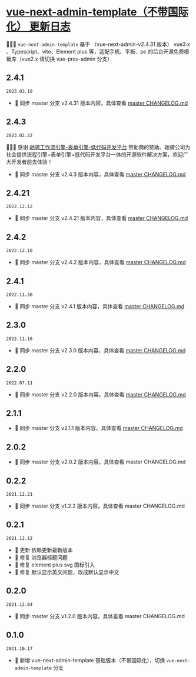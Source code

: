 # <a href="https://gitee.com/lyt-top/vue-next-admin" target="_blank">vue-next-admin-template（不带国际化） 更新日志</a>

🎉🎉🔥 `vue-next-admin-template` 基于 （vue-next-admin-v2.4.31 版本） vue3.x 、Typescript、vite、Element plus 等，适配手机、平板、pc 的后台开源免费模板库（vue2.x 请切换 vue-prev-admin 分支）

## 2.4.1

`2023.03.10`

- 🎉 同步 master 分支 v2.4.31 版本内容，具体查看 [master CHANGELOG.md](https://gitee.com/lyt-top/vue-next-admin/blob/master/CHANGELOG.md)

## 2.4.3

`2023.02.22`

🚩🚩🚩 感谢 [驰骋工作流引擎-表单引擎-低代码开发平台](http://www.ccflow.org/) 赞助商的赞助。驰骋公司为社会提供流程引擎+表单引擎+低代码开发平台一体的开源软件解决方案，欢迎广大开发者前去体验！

- 🎉 同步 master 分支 v2.4.3 版本内容，具体查看 [master CHANGELOG.md](https://gitee.com/lyt-top/vue-next-admin/blob/master/CHANGELOG.md)

## 2.4.21

`2022.12.12`

- 🎉 同步 master 分支 v2.4.21 版本内容，具体查看 [master CHANGELOG.md](https://gitee.com/lyt-top/vue-next-admin/blob/master/CHANGELOG.md)

## 2.4.2

`2022.12.10`

- 🎉 同步 master 分支 v2.4.2 版本内容，具体查看 [master CHANGELOG.md](https://gitee.com/lyt-top/vue-next-admin/blob/master/CHANGELOG.md)

## 2.4.1

`2022.11.30`

- 🎉 同步 master 分支 v2.4.1 版本内容，具体查看 [master CHANGELOG.md](https://gitee.com/lyt-top/vue-next-admin/blob/master/CHANGELOG.md)

## 2.3.0

`2022.11.16`

- 🎉 同步 master 分支 v2.3.0 版本内容，具体查看 [master CHANGELOG.md](https://gitee.com/lyt-top/vue-next-admin/blob/master/CHANGELOG.md)

## 2.2.0

`2022.07.11`

- 🎉 同步 master 分支 v2.2.0 版本内容，具体查看 [master CHANGELOG.md](https://gitee.com/lyt-top/vue-next-admin/blob/master/CHANGELOG.md)

## 2.1.1

- 🎉 同步 master 分支 v2.1.1 版本内容，具体查看 [master CHANGELOG.md](https://gitee.com/lyt-top/vue-next-admin/blob/master/CHANGELOG.md)

## 2.0.2

- 🎉 同步 master 分支 v2.0.2 版本内容，具体查看 master CHANGELOG.md

## 0.2.2

`2021.12.21`

- 🎉 同步 master 分支 v1.2.2 版本内容，具体查看 master CHANGELOG.md

## 0.2.1

`2021.12.12`

- 🌟 更新 依赖更新最新版本
- 🐞 修复 浏览器标题问题
- 🐞 修复 element plus svg 图标引入
- 🐞 修复 默认显示英文问题，改成默认显示中文

## 0.2.0

`2021.12.04`

- 🎉 同步 master 分支 v1.2.0 版本内容，具体查看 master CHANGELOG.md

## 0.1.0

`2021.10.17`

- 🎉 新增 vue-next-admin-template 基础版本（不带国际化），切换 `vue-next-admin-template` 分支
